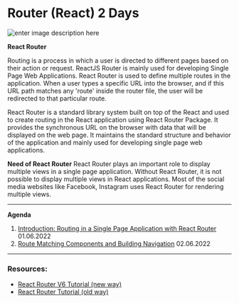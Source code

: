 # Router (React) 2 Days

![enter image description here](https://www.synology.com/img/products/detail/RT2600ac/heading@2x.png)

**React Router**

Routing is a process in which a user is directed to different pages based on their action or request. ReactJS Router is mainly used for developing Single Page Web Applications. React Router is used to define multiple routes in the application. When a user types a specific URL into the browser, and if this URL path matches any 'route' inside the router file, the user will be redirected to that particular route.

React Router is a standard library system built on top of the React and used to create routing in the React application using React Router Package. It provides the synchronous URL on the browser with data that will be displayed on the web page. It maintains the standard structure and behavior of the application and mainly used for developing single page web applications.

**Need of React Router**
React Router plays an important role to display multiple views in a single page application. Without React Router, it is not possible to display multiple views in React applications. Most of the social media websites like Facebook, Instagram uses React Router for rendering multiple views.

---

**Agenda**

1.  [Introduction: Routing in a Single Page Application with React Router](https://github.com/FbW-E10/SPA-Lessons/tree/main/6-Router/1-Introduction:%20Routing%20in%20a%20Single%20Page%20Application%20with%20React%20Router) 01.06.2022
2.  [Route Matching Components and Building Navigation]() 02.06.2022

---

### Resources:

- [React Router V6 Tutorial (new way)](https://www.robinwieruch.de/react-router)
- [React Router Tutorial (old way)](https://blog.logrocket.com/react-router-dom-tutorial-examples)

